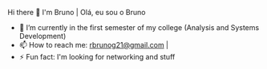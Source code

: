 Hi there 👋 I'm Bruno | Olá, eu sou o Bruno

- 🌱 I’m currently in the first semester of my college (Analysis and Systems Development)
- 📫 How to reach me: rbrunog21@gmail.com | 
- ⚡ Fun fact: I'm looking for networking and stuff


